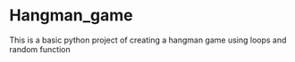 # Hangman_game
This is a basic python project of creating a hangman game using loops and random function

